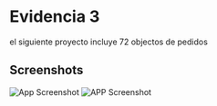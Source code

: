 
# Evidencia 3

el siguiente proyecto incluye 72 objectos de pedidos 



## Screenshots

![App Screenshot](https://i.stack.imgur.com/yfwiV.png)
![APP Screenshot](https://i.stack.imgur.com/CUHZF.png)

